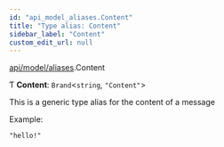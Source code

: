 ```yaml
---
id: "api_model_aliases.Content"
title: "Type alias: Content"
sidebar_label: "Content"
custom_edit_url: null
---
```


[api/model/aliases](/api/modules/api_model_aliases.md).Content

Ƭ **Content**: `Brand`<`string`, ``"Content"``\>

This is a generic type alias for the content of a message

Example:

`"hello!"`
